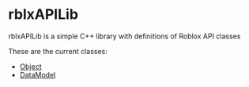 # rblxAPILib

rblxAPILib is a simple C++ library with definitions of Roblox API classes

These are the current classes:

* [Object](https://create.roblox.com/docs/reference/engine/classes/Object)
* [DataModel](https://create.roblox.com/docs/reference/engine/classes/DataModel)